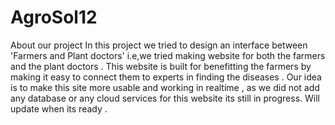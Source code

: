 # AgroSol12
About our project
In this project we tried to design an interface between 'Farmers and Plant doctors' i.e,we tried making website for both the farmers and the plant doctors .
This website is built for benefitting the farmers by making it easy to connect them to experts in finding the diseases .
Our idea is to make this site more usable and working in realtime , as we did not add any database or any cloud services for this website its still in progress. 
Will update when its ready .
